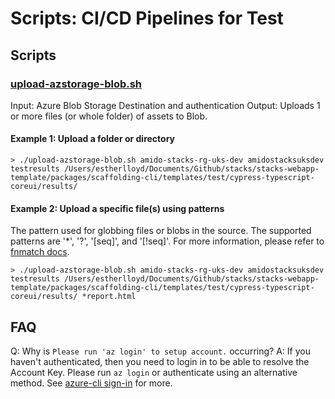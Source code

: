 # Scripts: CI/CD Pipelines for Test

## Scripts

### [upload-azstorage-blob.sh](./upload-azstorage-blob.sh)

Input: Azure Blob Storage Destination and authentication
Output: Uploads 1 or more files (or whole folder) of assets to Blob.

#### Example 1: Upload a folder or directory

`> ./upload-azstorage-blob.sh amido-stacks-rg-uks-dev amidostacksuksdev testresults /Users/estherlloyd/Documents/Github/stacks/stacks-webapp-template/packages/scaffolding-cli/templates/test/cypress-typescript-coreui/results/`

#### Example 2: Upload a specific file(s) using patterns

The pattern used for globbing files or blobs in the source. The supported patterns are '*', '?', '[seq]', and '[!seq]'. For more information, please refer to [fnmatch docs](https://docs.python.org/3.7/library/fnmatch.html).

`> ./upload-azstorage-blob.sh amido-stacks-rg-uks-dev amidostacksuksdev testresults /Users/estherlloyd/Documents/Github/stacks/stacks-webapp-template/packages/scaffolding-cli/templates/test/cypress-typescript-coreui/results/ *report.html`

## FAQ

Q: Why is `Please run 'az login' to setup account.` occurring?
A: If you haven't authenticated, then you need to login in to be able to resolve the Account Key. Please run `az login` or authenticate using an alternative method. See [azure-cli sign-in](https://docs.microsoft.com/en-gb/cli/azure/get-started-with-azure-cli?view=azure-cli-latest#sign-in) for more.